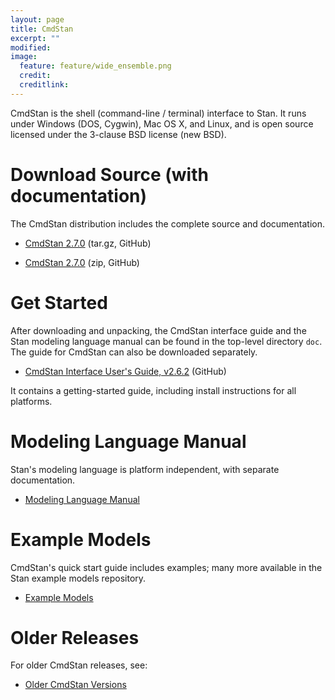 ```yaml
---
layout: page
title: CmdStan
excerpt: ""
modified:
image:
  feature: feature/wide_ensemble.png
  credit:
  creditlink:
---
```


CmdStan is the shell (command-line / terminal) interface to Stan.
It runs under Windows (DOS, Cygwin), Mac OS X, and Linux, and
is open source licensed under the 3-clause BSD license (new BSD).

Download Source (with documentation)
====================================

The CmdStan distribution includes the complete source and documentation.

* [CmdStan 2.7.0](https://github.com/stan-dev/cmdstan/releases/download/v2.7.0/cmdstan-2.7.0.tar.gz)
  <span class="note">(tar.gz, GitHub)</span>

* [CmdStan 2.7.0](https://github.com/stan-dev/cmdstan/releases/download/v2.7.0/cmdstan-2.7.0.zip)
   <span class="note">(zip, GitHub)</span>

Get Started
===========

After downloading and unpacking, the CmdStan interface guide and
the Stan modeling language manual can be found in the top-level directory
`doc`.  The guide for CmdStan can also be downloaded separately.

* [CmdStan Interface User's Guide, v2.6.2](https://github.com/stan-dev/cmdstan/releases/download/v2.7.0/cmdstan-guide-2.7.0.pdf)
  <span class="note">(GitHub)</span>

It contains a getting-started guide, including install
instructions for all platforms.

Modeling Language Manual
========================

Stan's modeling language is platform independent, with
separate documentation.

* [Modeling Language Manual](/documentation/)

Example Models
==============

CmdStan's quick start guide includes examples;
many more available in the Stan example models
repository.

* [Example Models](/documentation/)

Older Releases
==============
For older CmdStan releases, see:

* [Older CmdStan Versions](https://github.com/stan-dev/cmdstan/releases)
